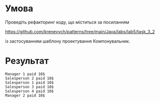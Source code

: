 # Умова
Проведіть рефакторинг коду,
що міститься за посиланням


https://github.com/krenevych/patterns/tree/main/Java/labs/lab5/task_3_2


із застосуванням шаблону
проектування Компонувальник.
# Результат
```
Manager 1 paid 10$
Salesperson 2 paid 10$
Salesperson 1 paid 10$
Salesperson 3 paid 10$
Salesperson 4 paid 10$
Manager 2 paid 10$
```
